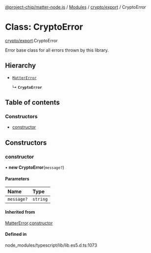 [@project-chip/matter-node.js](../README.md) / [Modules](../modules.md) / [crypto/export](../modules/crypto_export.md) / CryptoError

# Class: CryptoError

[crypto/export](../modules/crypto_export.md).CryptoError

Error base class for all errors thrown by this library.

## Hierarchy

- [`MatterError`](exports_common.MatterError.md)

  ↳ **`CryptoError`**

## Table of contents

### Constructors

- [constructor](crypto_export.CryptoError.md#constructor)

## Constructors

### constructor

• **new CryptoError**(`message?`)

#### Parameters

| Name | Type |
| :------ | :------ |
| `message?` | `string` |

#### Inherited from

[MatterError](exports_common.MatterError.md).[constructor](exports_common.MatterError.md#constructor)

#### Defined in

node_modules/typescript/lib/lib.es5.d.ts:1073
